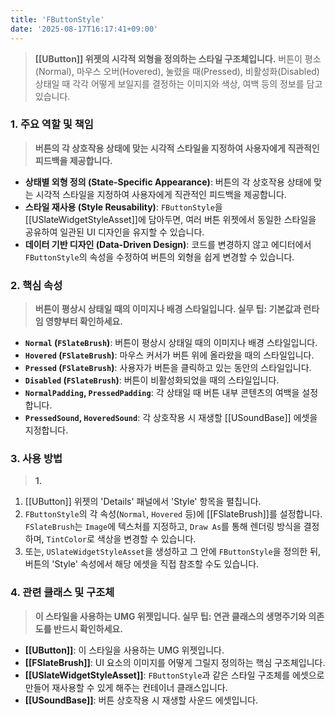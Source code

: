 ```yaml
---
title: 'FButtonStyle'
date: '2025-08-17T16:17:41+09:00'
---
```

> **[[UButton]] 위젯의 시각적 외형을 정의하는 스타일 구조체입니다.** 버튼이 평소(Normal), 마우스 오버(Hovered), 눌렸을 때(Pressed), 비활성화(Disabled) 상태일 때 각각 어떻게 보일지를 결정하는 이미지와 색상, 여백 등의 정보를 담고 있습니다.

### **1. 주요 역할 및 책임**
> **버튼의 각 상호작용 상태에 맞는 시각적 스타일을 지정하여 사용자에게 직관적인 피드백을 제공합니다.**
* **상태별 외형 정의 (State-Specific Appearance)**:
	버튼의 각 상호작용 상태에 맞는 시각적 스타일을 지정하여 사용자에게 직관적인 피드백을 제공합니다.
* **스타일 재사용 (Style Reusability)**:
	`FButtonStyle`을 [[USlateWidgetStyleAsset]]에 담아두면, 여러 버튼 위젯에서 동일한 스타일을 공유하여 일관된 UI 디자인을 유지할 수 있습니다.
* **데이터 기반 디자인 (Data-Driven Design)**:
	코드를 변경하지 않고 에디터에서 `FButtonStyle`의 속성을 수정하여 버튼의 외형을 쉽게 변경할 수 있습니다.

### **2. 핵심 속성**
> **버튼이 평상시 상태일 때의 이미지나 배경 스타일입니다. 실무 팁: 기본값과 런타임 영향부터 확인하세요.**
* **`Normal` (`FSlateBrush`)**:
	버튼이 평상시 상태일 때의 이미지나 배경 스타일입니다.
* **`Hovered` (`FSlateBrush`)**:
	마우스 커서가 버튼 위에 올라왔을 때의 스타일입니다.
* **`Pressed` (`FSlateBrush`)**:
	사용자가 버튼을 클릭하고 있는 동안의 스타일입니다.
* **`Disabled` (`FSlateBrush`)**:
	버튼이 비활성화되었을 때의 스타일입니다.
* **`NormalPadding`, `PressedPadding`**:
	각 상태일 때 버튼 내부 콘텐츠의 여백을 설정합니다.
* **`PressedSound`, `HoveredSound`**:
	각 상호작용 시 재생할 [[USoundBase]] 에셋을 지정합니다.

### **3. 사용 방법**
> **1.**
1.  [[UButton]] 위젯의 'Details' 패널에서 'Style' 항목을 펼칩니다.
2.  `FButtonStyle`의 각 속성(`Normal`, `Hovered` 등)에 [[FSlateBrush]]를 설정합니다. `FSlateBrush`는 `Image`에 텍스처를 지정하고, `Draw As`를 통해 렌더링 방식을 결정하며, `TintColor`로 색상을 변경할 수 있습니다.
3.  또는, `USlateWidgetStyleAsset`을 생성하고 그 안에 `FButtonStyle`을 정의한 뒤, 버튼의 'Style' 속성에서 해당 에셋을 직접 참조할 수도 있습니다.

### **4. 관련 클래스 및 구조체**
> **이 스타일을 사용하는 UMG 위젯입니다. 실무 팁: 연관 클래스의 생명주기와 의존도를 반드시 확인하세요.**
* **[[UButton]]**:
	이 스타일을 사용하는 UMG 위젯입니다.
* **[[FSlateBrush]]**:
	UI 요소의 이미지를 어떻게 그릴지 정의하는 핵심 구조체입니다.
* **[[USlateWidgetStyleAsset]]**:
	`FButtonStyle`과 같은 스타일 구조체를 에셋으로 만들어 재사용할 수 있게 해주는 컨테이너 클래스입니다.
* **[[USoundBase]]**:
	버튼 상호작용 시 재생할 사운드 에셋입니다.
